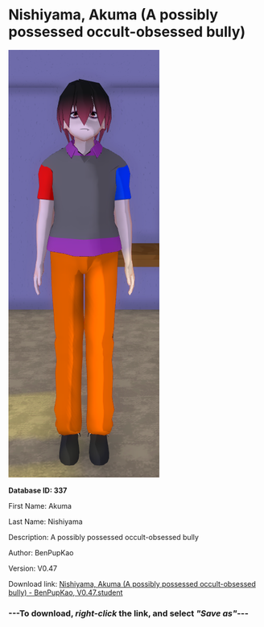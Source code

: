 # Nishiyama, Akuma (A possibly possessed occult-obsessed bully)

<img src="https://raw.githubusercontent.com/Arbiter1223/Daigaku-Gurashi-Custom-Students/master/Students/Files/Nishiyama%2C%20Akuma%20(A%20possibly%20possessed%20occult-obsessed%20bully).png" title="Nishiyama, Akuma (A possibly possessed occult-obsessed bully) - BenPupKao, V0.47">

**Database ID: 337**

First Name: Akuma

Last Name: Nishiyama

Description: A possibly possessed occult-obsessed bully

Author: BenPupKao

Version: V0.47

Download link: <a href="https://raw.githubusercontent.com/Arbiter1223/Daigaku-Gurashi-Custom-Students/master/Students/Files/Nishiyama%2C%20Akuma%20(A%20possibly%20possessed%20occult-obsessed%20bully)%20-%20BenPupKao%2C%20V0.47.student">Nishiyama, Akuma (A possibly possessed occult-obsessed bully) - BenPupKao, V0.47.student</a>

### ---**To download, _right-click_ the link, and select _"Save as"_**---
